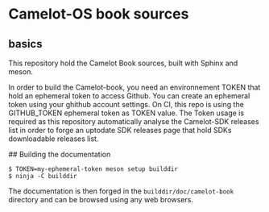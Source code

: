 # Camelot-OS book sources

## basics

This repository hold the Camelot Book sources, built with Sphinx and meson.

In order to build the Camelot-book, you need an environnement TOKEN that hold an ephemeral token to access Github.
You can create an ephemeral token using your ghithub account settings. On CI, this repo is using the GITHUB_TOKEN
ephemeral token as TOKEN value.
The Token usage is required as this repository automatically analyse the Camelot-SDK releases list in order to
forge an uptodate SDK releases page that hold SDKs downloadable releases list.

## Building the documentation

```
$ TOKEN=my-ephemeral-token meson setup builddir
$ ninja -C builddir
```

The documentation is then forged in the `builddir/doc/camelot-book` directory and can be browsed using any web browsers.
